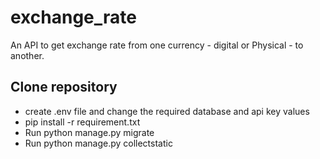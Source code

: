 # exchange_rate
An API to get exchange rate from one currency - digital or Physical - to another.

## Clone repository

* create .env file and change the required database and api key values
* pip install -r requirement.txt
* Run python manage.py migrate
* Run python manage.py collectstatic



